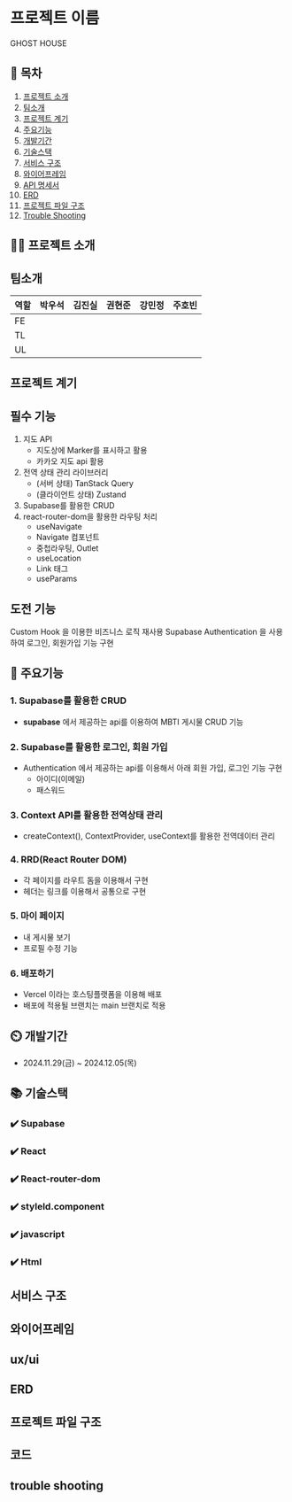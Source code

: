 # 프로젝트 이름
GHOST HOUSE

## 📖 목차
1. [프로젝트 소개](#프로젝트-소개)
2. [팀소개](#팀소개)
3. [프로젝트 계기](#프로젝트-계기)
4. [주요기능](#주요기능)
5. [개발기간](#개발기간)
6. [기술스택](#기술스택)
7. [서비스 구조](#서비스-구조)
8. [와이어프레임](#와이어프레임)
9. [API 명세서](#API-명세서)
10. [ERD](#ERD)
11. [프로젝트 파일 구조](#프로젝트-파일-구조)
12. [Trouble Shooting](#trouble-shooting)

## 👨‍🏫 프로젝트 소개


## 팀소개
| 역할  | 박우석 | 김진실 | 권현준 | 강민정 | 주호빈 |
|-------|--------|--------|--------|--------|--------|
| FE    |        |        |        |        |        |
| TL    |        |        |        |        |        |
| UL    |        |        |        |        |        |

## 프로젝트 계기

## 필수 기능
1. 지도 API
   - 지도상에 Marker를 표시하고 활용
   - 카카오 지도 api 활용
2. 전역 상태 관리 라이브러리
   - (서버 상태) TanStack Query
   - (클라이언트 상태) Zustand
3. Supabase를 활용한 CRUD
4. react-router-dom을 활용한 라우팅 처리
    - useNavigate
    - Navigate 컴포넌트
    - 중첩라우팅, Outlet
    - useLocation
    - Link 태그
    - useParams
  
## 도전 기능
Custom Hook 을 이용한 비즈니스 로직 재사용
Supabase Authentication 을 사용하여 로그인, 회원가입 기능 구현
## 💜 주요기능
### 1. Supabase를 활용한  CRUD
- **supabase** 에서 제공하는 api를 이용하여 MBTI 게시물 CRUD 기능  

### 2. Supabase를 활용한 로그인, 회원 가입
- Authentication 에서 제공하는 api를 이용해서 아래 회원 가입, 로그인 기능 구현 
    - 아이디(이메일)
    - 패스워드

### 3. Context API를 활용한 전역상태 관리 
-  createContext(), ContextProvider, useContext를 활용한 전역데이터 관리

### 4. RRD(React Router DOM)
- 각 페이지를 라우트 돔을 이용해서 구현
- 헤더는 링크를 이용해서 공통으로 구현

### 5. 마이 페이지
- 내 게시물 보기
- 프로필 수정 기능
   
### 6. 배포하기
- Vercel 이라는 호스팅플랫폼을 이용해 배포
- 배포에 적용될 브랜치는 main 브랜치로 적용

## ⏲️ 개발기간
- 2024.11.29(금) ~ 2024.12.05(목)

## 📚️ 기술스택

### ✔️ Supabase 

### ✔️ React 

### ✔️ React-router-dom

### ✔️ styleld.component 

### ✔️ javascript

### ✔️  Html 

## 서비스 구조


## 와이어프레임


## ux/ui


## ERD


## 프로젝트 파일 구조


## 코드


## trouble shooting

